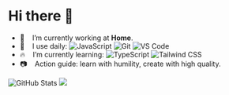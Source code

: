 # Hi there 👋

- 🏡  &nbsp;&nbsp; I’m currently working at **Home**.
- 🚀  &nbsp;&nbsp; I use daily: 
  ![JavaScript](https://img.shields.io/badge/-JavaScript-black?style=plastic&logo=javascript)
  ![Git](https://img.shields.io/badge/-Git-black?style=plastic&logo=git)
  ![VS Code](https://img.shields.io/badge/-VS%20Code-007ACC?style=plastic&logo=visual-studio-code)
- 🔥  &nbsp;&nbsp; I’m currently learning:
  ![TypeScript](https://img.shields.io/badge/-TypeScript-black?style=plastic&logo=TypeScript)
  ![Tailwind CSS](https://img.shields.io/badge/-TailwindCSS-black?style=plastic&logo=Tailwind-CSS)
- 📷  &nbsp;&nbsp; Action guide: learn with humility, create with high quality.

<img src="https://github-readme-stats.vercel.app/api?username=curly210102&count_private=true&show_icons=true" alt="GitHub Stats"/>
<!-- <img src="https://github-readme-stats.vercel.app/api/top-langs/?username=curly210102&layout=compact" alt="Top Langs"/> -->
<img src="https://github-readme-stats.vercel.app/api/wakatime?username=curly_brackets"/>

